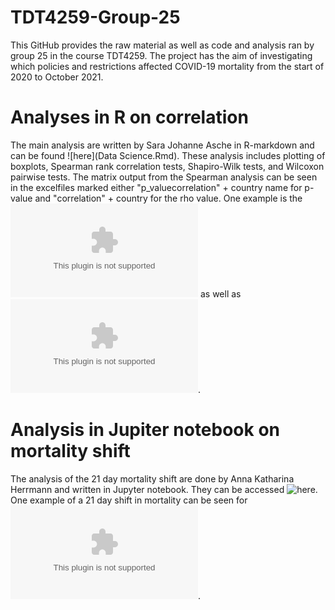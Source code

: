 # TDT4259-Group-25
This GitHub provides the raw material as well as code and analysis ran by group 25 in the course TDT4259. The project has the aim of investigating which policies and restrictions affected COVID-19 mortality from the start of 2020 to October 2021. 

# Analyses in R on correlation
The main analysis are written by Sara Johanne Asche in R-markdown and can be found ![here](Data Science.Rmd). These analysis includes plotting of boxplots, Spearman rank correlation tests, Shapiro-Wilk tests, and Wilcoxon pairwise tests. The matrix output from the Spearman analysis can be seen in the excelfiles marked either "p_valuecorrelation" + country name for p-value and "correlation" + country for the rho value. One example is the ![Rho correlation coefficient for Spain](correlationSpain.xlsx) as well as ![associated p-values](p_valcorrelationSpain.xlsx). 

# Analysis in Jupiter notebook on mortality shift
The analysis of the 21 day mortality shift are done by Anna Katharina Herrmann and written in Jupyter notebook. They can be accessed ![here](TEST_Countries.ipynb). One example of a 21 day shift in mortality can be seen for ![Germany after 21 days](df_Germany_after21days.csv). 
